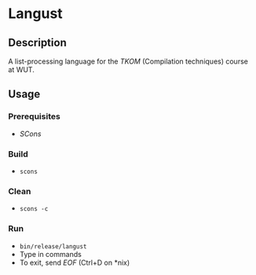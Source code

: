 # Langust

## Description

A list-processing language for the
*TKOM* (Compilation techniques) course at WUT.

## Usage

### Prerequisites

* *SCons*

### Build

* ``scons``

### Clean

* ``scons -c``

### Run

* ``bin/release/langust``
* Type in commands
* To exit, send *EOF* (Ctrl+D on *nix)
